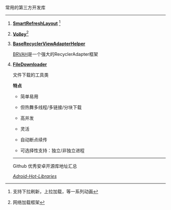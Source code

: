 常用的第三方开发库  

--------

1. [**SmartRefreshLayout**](https://github.com/scwang90/SmartRefreshLayout)  [^RUNOOB]

   [^RUNOOB]:支持下拉刷新，上拉加载，等一系列动画

2. [**Volley**](https://github.com/google/volley)[^VOLLEY]

   [^VOLLEY]:网络加载框架

3. [**BaseRecyclerViewAdapterHelper**](https://github.com/CymChad/BaseRecyclerViewAdapterHelper)

   [BRVAH](https://links.jianshu.com/go?to=https%3A%2F%2Fgithub.com%2FCymChad%2FBaseRecyclerViewAdapterHelper)是一个强大的RecyclerAdapter框架

4. [**FileDownloader**](https://github.com/lingochamp/FileDownloader)

   文件下载的工具类

    **特点**

   * 简单易用

   * 但热舞多线程/多链接/分块下载

   * 高并发

   * 灵活

   * 自动断点续传

   * 可选择性支持：独立/非独立进程

     

     

   

   ---

   Github 优秀安卓开源库地址汇总

   [*Adroid-Hot-Libraries*](https://github.com/SenhLinsh/Android-Hot-Libraries)

   

   

   

   









